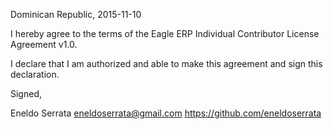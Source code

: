 Dominican Republic, 2015-11-10

I hereby agree to the terms of the Eagle ERP Individual Contributor License
Agreement v1.0.

I declare that I am authorized and able to make this agreement and sign this
declaration.

Signed,

Eneldo Serrata eneldoserrata@gmail.com https://github.com/eneldoserrata
